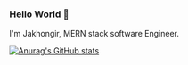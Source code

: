 ### Hello World 👋

I'm Jakhongir, MERN stack software Engineer.

[![Anurag's GitHub stats](https://github-readme-stats.vercel.app/api?Jakhongir001=anuraghazra)](https://github.com/anuraghazra/github-readme-stats)
